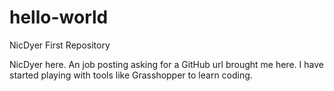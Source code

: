 # hello-world
NicDyer First Repository

NicDyer here. An job posting asking for a GitHub url brought me here. 
I have started playing with tools like Grasshopper to learn coding. 
